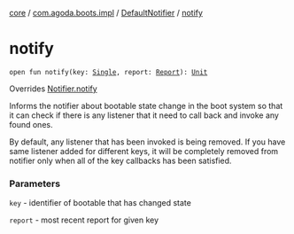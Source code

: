 [core](../../index.md) / [com.agoda.boots.impl](../index.md) / [DefaultNotifier](index.md) / [notify](./notify.md)

# notify

`open fun notify(key: `[`Single`](../../com.agoda.boots/-key/-single/index.md)`, report: `[`Report`](../../com.agoda.boots/-report/index.md)`): `[`Unit`](https://kotlinlang.org/api/latest/jvm/stdlib/kotlin/-unit/index.html)

Overrides [Notifier.notify](../../com.agoda.boots/-notifier/notify.md)

Informs the notifier about bootable state change in the boot system
so that it can check if there is any listener that it need to call back
and invoke any found ones.

By default, any listener that has been invoked is being removed.
If you have same listener added for different keys, it will be completely
removed from notifier only when all of the key callbacks has been satisfied.

### Parameters

`key` - identifier of bootable that has changed state

`report` - most recent report for given key